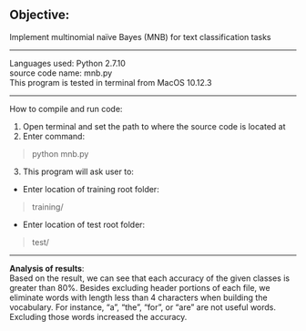## Objective:  
Implement multinomial naïve Bayes (MNB) for text classification tasks  

------   
Languages used: Python 2.7.10  
source code name: mnb.py  
This program is tested in terminal from MacOS 10.12.3  

------  
How to compile and run code:  
1. Open terminal and set the path to where the source code is located at   
2. Enter command:  
> python mnb.py  
3. This program will ask user to:     
- Enter location of training root folder:           
> training/    
- Enter location of test root folder:        
> test/   

------  
**Analysis of results**:  
Based on the result, we can see that each accuracy of the given classes is greater than 80%. Besides excluding header portions of each file, we eliminate words with length less than 4 characters when building the vocabulary. For instance, “a”, “the”, “for”, or “are” are not useful words. Excluding those words increased the accuracy.
